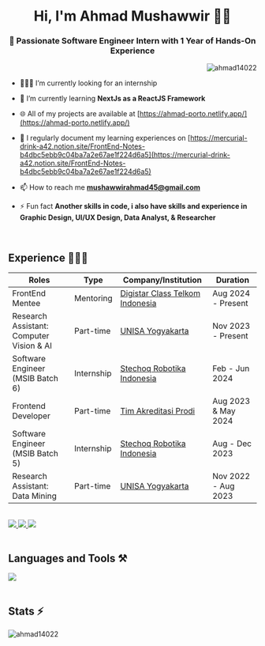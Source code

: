 <h1 align="center">Hi, I'm Ahmad Mushawwir 👋🏻</h1>
<h3 align="center">🚀 Passionate Software Engineer Intern with 1 Year of Hands-On Experience</h3>

<p align="right"> <img src="https://komarev.com/ghpvc/?username=ahmad14022&label=Profile%20views&color=0e75b6&style=flat" alt="ahmad14022" /> </p>

- 🧑🏻‍💻 I’m currently looking for an internship

- 🌱 I’m currently learning **NextJs as a ReactJS Framework**

- 🌐 All of my projects are available at [https://ahmad-porto.netlify.app/](https://ahmad-porto.netlify.app/)

- 📝 I regularly document my learning experiences on [https://mercurial-drink-a42.notion.site/FrontEnd-Notes-b4dbc5ebb9c04ba7a2e67ae1f224d6a5](https://mercurial-drink-a42.notion.site/FrontEnd-Notes-b4dbc5ebb9c04ba7a2e67ae1f224d6a5)

- 📫 How to reach me **mushawwirahmad45@gmail.com**

- ⚡ Fun fact **Another skills in code, i also have skills and experience in Graphic Design, UI/UX Design, Data Analyst, & Researcher**
</br>

## Experience 🧑🏻‍💻

| Roles                                      | Type         | Company/Institution                                  | Duration               |
| ------------------------------------------- | ------------ | ----------------------------------------------------- | ---------------------- |
| FrontEnd Mentee     | Mentoring    | [Digistar Class Telkom Indonesia](https://class.digistartelkom.id/)    | Aug 2024 - Present     |
| Research Assistant: Computer Vision & AI     | Part-time    | [UNISA Yogyakarta](https://www.unisayogya.ac.id/)    | Nov 2023 - Present     |
| Software Engineer (MSIB Batch 6)                           | Internship   | [Stechoq Robotika Indonesia](https://stechoq.com/)  | Feb - Jun 2024     |
| Frontend Developer                          | Part-time    | [Tim Akreditasi Prodi](https://www.unisayogya.ac.id/)| Aug 2023 & May 2024     |
| Software Engineer (MSIB Batch 5)                           | Internship   | [Stechoq Robotika Indonesia](https://stechoq.com/)  | Aug - Dec 2023         |
| Research Assistant: Data Mining            | Part-time    | [UNISA Yogyakarta](https://www.unisayogya.ac.id/)    | Nov 2022 - Aug 2023    |

<br>
<div align="left"> 
  <a href="mushawwirahmad45@gmail.com">
    <img src="https://img.shields.io/badge/Gmail-333333?style=for-the-badge&logo=gmail&logoColor=red" />
  </a>
  <a href="https://www.linkedin.com/in/ahmadmushawwir" target="_blank">
    <img src="https://img.shields.io/badge/LinkedIn-0077B5?style=for-the-badge&logo=linkedin&logoColor=white" target="_blank" />
  </a>
  <a href="https://ahmad-porto.netlify.app" target="_blank">
     <img src="https://img.shields.io/badge/Portfolio-FF5722?style=for-the-badge&logo=todoist&logoColor=white" target="_blank" /> <!-- sqlite, safari, google-chrome are other good icon options -->
  </a>
</div>
</br>
<h2 align="left">Languages and Tools ⚒️</h2>
<div align="left">
    <img src="https://skillicons.dev/icons?i=vuejs,bootstrap,html,css,vscode,github,figma,sass,tailwind,git,react,nodejs,python,javascript,express,mongodb,c,java,mysql,kotlin,docker,gitlab,postman,nextjs,typescript" />
    <br>
</div>
<br>
<h2 align="left">Stats ⚡</h2>
<p><img align="center" src="https://github-readme-stats.vercel.app/api/top-langs/?username=ahmad14022&hide=HTML&langs_count=8&layout=compact&theme=react&border_radius=10&size_weight=0.5&count_weight=0.5&exclude_repo=github-readme-stats" alt="ahmad14022" /></p>
